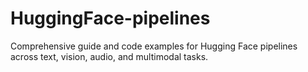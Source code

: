 # HuggingFace-pipelines
Comprehensive guide and code examples for Hugging Face pipelines across text, vision, audio, and multimodal tasks.
